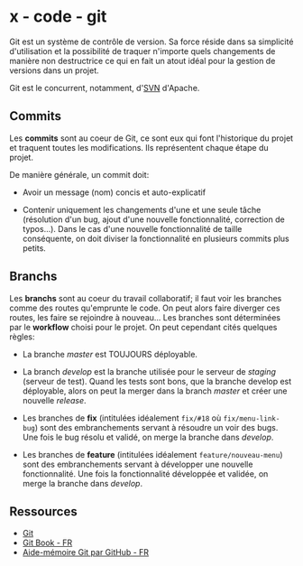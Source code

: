 # x - code - git

Git est un système de contrôle de version. Sa force réside dans sa simplicité
d'utilisation et la possibilité de traquer n'importe quels changements de
manière non destructrice ce qui en fait un atout idéal pour la gestion de
versions dans un projet.

Git est le concurrent, notamment, d'[SVN](https://subversion.apache.org)
d'Apache.

## Commits

Les **commits** sont au coeur de Git, ce sont eux qui font l'historique du
projet et traquent toutes les modifications. Ils représentent chaque étape du
projet.

De manière générale, un commit doit:

*   Avoir un message (nom) concis et auto-explicatif

*   Contenir uniquement les changements d'une et une seule tâche (résolution
    d'un bug, ajout d'une nouvelle fonctionnalité, correction de typos...).
    Dans le cas d'une nouvelle fonctionnalité de taille conséquente, on doit
    diviser la fonctionnalité en plusieurs commits plus petits.

## Branchs

Les **branchs** sont au coeur du travail collaboratif; il faut voir les
branches comme des routes qu'emprunte le code. On peut alors faire diverger ces
routes, les faire se rejoindre à nouveau... Les branches sont déterminées par
le **workflow** choisi pour le projet. On peut cependant cités quelques règles:

*   La branche *master* est TOUJOURS déployable.

*   La branch *develop* est la branche utilisée pour le serveur de *staging*
    (serveur de test). Quand les tests sont bons, que la branche develop est
    déployable, alors on peut la merger dans la branch *master* et créer une
    nouvelle *release*.

*   Les branches de **fix** (intitulées idéalement `fix/#18` où
    `fix/menu-link-bug`) sont des embranchements servant à résoudre un voir des
    bugs. Une fois le bug résolu et validé, on merge la branche dans *develop*.

*   Les branches de **feature** (intitulées idéalement `feature/nouveau-menu`)
    sont des embranchements servant à développer une nouvelle fonctionnalité.
    Une fois la fonctionnalité développée et validée, on merge la branche dans
    *develop*.

## Ressources

*   [Git](https://git-scm.com)
*   [Git Book - FR](https://git-scm.com/book/fr/v2)
*   [Aide-mémoire Git par GitHub - FR](https://training.github.com/kit/downloads/fr/github-git-cheat-sheet.pdf)
